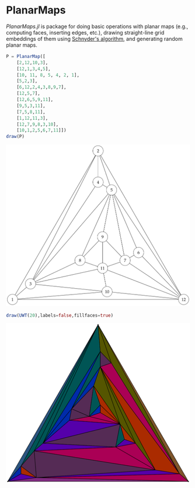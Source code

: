 # PlanarMaps

*PlanarMaps.jl* is package for doing basic operations with planar maps (e.g., computing faces, inserting edges, etc.), drawing straight-line grid embeddings of them using [Schnyder's algorithm](https://cs.brown.edu/~rt/gdhandbook/chapters/straightline.pdf), and generating random planar maps. 

```julia
P = PlanarMap([
    [2,12,10,3],
    [12,1,3,4,5],
    [10, 11, 8, 5, 4, 2, 1],
    [5,2,3],
    [6,12,2,4,3,8,9,7],
    [12,5,7],
    [12,6,5,9,11],
    [9,5,3,11],
    [7,5,8,11],
    [1,12,11,3],
    [12,7,9,8,3,10],
    [10,1,2,5,6,7,11]])
draw(P)
```
![](images/planarmap.svg)

```julia
draw(UWT(20),labels=false,fillfaces=true)
```
![](images/UWT.svg)